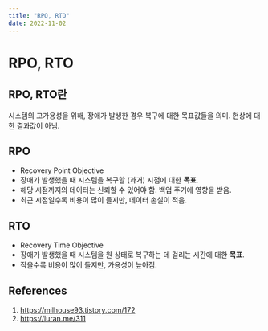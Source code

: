 ```yaml
---
title: "RPO, RTO"
date: 2022-11-02
---
```


# RPO, RTO

## RPO, RTO란

시스템의 고가용성을 위해, 장애가 발생한 경우 복구에 대한 목표값들을 의미. 현상에 대한 결과값이 아님.

## RPO

- Recovery Point Objective
- 장애가 발생했을 때 시스템을 복구할 (과거) 시점에 대한 **목표**.
- 해당 시점까지의 데이터는 신뢰할 수 있어야 함. 백업 주기에 영향을 받음.
- 최근 시점일수록 비용이 많이 들지만, 데이터 손실이 적음.

## RTO

- Recovery Time Objective
- 장애가 발생했을 때 시스템을 원 상태로 복구하는 데 걸리는 시간에 대한 **목표**.
- 작을수록 비용이 많이 들지만, 가용성이 높아짐.

## References

1. https://milhouse93.tistory.com/172
2. https://luran.me/311
